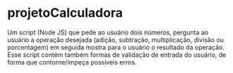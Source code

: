 # projetoCalculadora
Um script (Node JS) que pede ao usuário dois números, pergunta ao usuário a operação desejada (adição, subtração, multiplicação, divisão ou porcentagem) em seguida mostra para o usuário o resultado da operação. Esse script contém também formas de validação de entrada do usuário, de forma que contorne/impeça possíveis erros.

